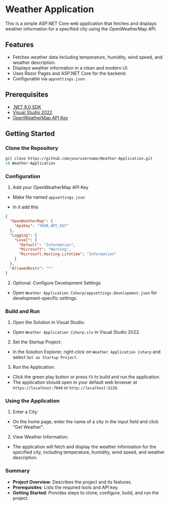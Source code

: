 # Weather Application

This is a simple ASP.NET Core web application that fetches and displays weather information for a specified city using the OpenWeatherMap API.

## Features

- Fetches weather data including temperature, humidity, wind speed, and weather description.
- Displays weather information in a clean and modern UI.
- Uses Razor Pages and ASP.NET Core for the backend.
- Configurable via `appsettings.json`.

## Prerequisites

- [.NET 8.0 SDK](https://dotnet.microsoft.com/download/dotnet/8.0)
- [Visual Studio 2022](https://visualstudio.microsoft.com/vs/)
- [OpenWeatherMap API Key](https://openweathermap.org/api)

## Getting Started

### Clone the Repository

```sh
git clone https://github.com/yourusername/Weather-Application.git
cd Weather-Application
```

### Configuration 

1. Add your OpenWeatherMap API Key

- Make file named `appsettings.json`

- In it add this 

```json
{
  "OpenWeatherMap": {
    "ApiKey": "YOUR_API_KEY"
  },
  "Logging": {
    "Level": {
      "Default": "Information",
      "Microsoft": "Warning",
      "Microsoft.Hosting.Lifetime": "Information"
    }
  },
  "AllowedHosts": "*"
}
```

2. Optional: Configure Development Settings

- Open `Weather Application Csharp/appsettings.Development.json` for development-specific settings.

### Build and Run

1. Open the Solution in Visual Studio:

- Open `Weather Application Csharp.sln` in Visual Studio 2022.

2. Set the Startup Project:

- In the Solution Explorer, right-click on `Weather Application Csharp` and select `Set as Startup Project`.

3. Run the Application:

- Click the green play button or press `F5` to build and run the application.
- The application should open in your default web browser at `https://localhost:7040` or `http://localhost:5220`.

### Using the Application

1. Enter a City:

- On the home page, enter the name of a city in the input field and click "Get Weather".

2. View Weather Information:

- The application will fetch and display the weather information for the specified city, including temperature, humidity, wind speed, and weather description.

### Summary

- **Project Overview**: Describes the project and its features.
- **Prerequisites**: Lists the required tools and API key.
- **Getting Started**: Provides steps to clone, configure, build, and run the project.
